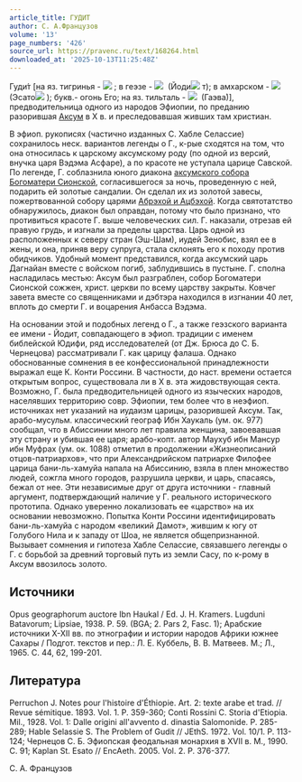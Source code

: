 ```yaml
---
article_title: ГУДИТ
author: С. А.Французов
volume: '13'
page_numbers: '426'
source_url: https://pravenc.ru/text/168264.html
downloaded_at: '2025-10-13T11:25:48Z'
---
```


Гуди́т [на яз. тигринья - ![](https://pravenc.ru/char/26110/xdcxf11xf2g/image.png) ; в геэзе - ![](https://pravenc.ru/char/26110/01xf2g/image.png)  (Йоди![](https://pravenc.ru/char/26150/x3bx3b/image.png) т); в амхарском - ![](https://pravenc.ru/char/26110/wTh/image.png)  (Эсато![](https://pravenc.ru/char/26150/x3bx3b/image.png) ); букв.- огонь Его; на яз. тильталь - ![](https://pravenc.ru/char/26110/x95x83xf5/image.png)  (Гаэва́)], предводительница одного из народов Эфиопии, по преданию разорившая [Аксум](<https://pravenc.ru/text/Аксумское царство.html>) в X в. и преследовавшая живших там христиан.

В эфиоп. рукописях (частично изданных С. Хабле Селассие) сохранилось неск. вариантов легенды о Г., к-рые сходятся на том, что она относилась к царскому аксумскому роду (по одной из версий, внучка царя Вэдэма Асфаре), а по красоте не уступала царице Савской. По легенде, Г. соблазнила юного диакона [аксумского собора Богоматери Сионской](<https://pravenc.ru/text/аксумского собора Богоматери Сионской.html>), согласившегося за ночь, проведенную с ней, подарить ей золотые сандалии. Он сделал их из золотой завесы, пожертвованной собору царями [Абрэхой и Ацбэхой](<https://pravenc.ru/text/АБРЭХА И АЦБЭХА.html>). Когда святотатство обнаружилось, диакон был оправдан, потому что было признано, что противиться красоте Г. выше человеческих сил. Г. наказали, отрезав ей правую грудь, и изгнали за пределы царства. Царь одной из расположенных к северу стран (Эш-Шам), иудей Зенобис, взял ее в жены, и она, приняв веру супруга, стала склонять его к походу против обидчиков. Удобный момент представился, когда аксумский царь Дагнайан вместе с войском погиб, заблудившись в пустыне. Г. сполна насладилась местью: Аксум был разграблен, собор Богоматери Сионской сожжен, христ. церкви по всему царству закрыты. Ковчег завета вместе со священниками и дэбтэра находился в изгнании 40 лет, вплоть до смерти Г. и воцарения Анбасса Вэдэма.

На основании этой и подобных легенд о Г., а также геэзского варианта ее имени - Йодит, совпадающего в эфиоп. традиции с именем библейской Юдифи, ряд исследователей (от Дж. Брюса до С. Б. Чернецова) рассматривали Г. как царицу фалаша. Однако обоснованные сомнения в ее конфессиональной принадлежности выражал еще К. Конти Россини. В частности, до наст. времени остается открытым вопрос, существовала ли в X в. эта жидовствующая секта. Возможно, Г. была предводительницей одного из языческих народов, населявших территорию совр. Эфиопии, тем более что в неэфиоп. источниках нет указаний на иудаизм царицы, разорившей Аксум. Так, арабо-мусульм. классический географ Ибн Хаукаль (ум. ок. 977) сообщал, что в Абиссинии много лет правила женщина, завоевавшая эту страну и убившая ее царя; арабо-копт. автор Маухуб ибн Мансур ибн Муфрах (ум. ок. 1088) отметил в продолжении «Жизнеописаний отцов-патриархов», что при Александрийском патриархе Филофее царица бани-ль-хамуйа напала на Абиссинию, взяла в плен множество людей, сожгла много городов, разрушила церкви, и царь, спасаясь, бежал от нее. Эти независимые друг от друга источники - главный аргумент, подтверждающий наличие у Г. реального исторического прототипа. Однако уверенно локализовать ее «царство» на их основании невозможно. Попытка Конти Россини идентифицировать бани-ль-хамуйа с народом «великий Дамот», жившим к югу от Голубого Нила и к западу от Шоа, не является общепризнанной. Вызывает сомнения и гипотеза Хабле Селассие, связавшего легенды о Г. с борьбой за древний торговый путь из земли Сасу, по к-рому в Аксум ввозилось золото.

## Источники

Opus geographorum auctore Ibn Haukal / Ed. J. H. Kramers. Lugduni Batavorum; Lipsiae, 1938. P. 59. (BGA; 2. Pars 2, Fasc. 1); Арабские источники X-XII вв. по этнографии и истории народов Африки южнее Сахары / Подгот. текстов и пер.: Л. Е. Куббель, В. В. Матвеев. М.; Л., 1965. С. 44, 62, 199-201.

## Литература

Perruchon J. Notes pour l'histoire d'Éthiopie. Art. 2: texte arabe et trad. // Revue sémitique. 1893. Vol. 1. P. 359-360; Conti Rossini C. Storia d'Etiopia. Mil., 1928. Vol. 1: Dalle origini all'avvento d. dinastia Salomonide. P. 285-289; Hable Selassie S. The Problem of Gudit // JEthS. 1972. Vol. 10/1. P. 113-124; Чернецов С. Б. Эфиопская феодальная монархия в XVII в. М., 1990. С. 91; Kaplan St. Esato // EncAeth. 2005. Vol. 2. P. 376-377.

С. А.  Французов
